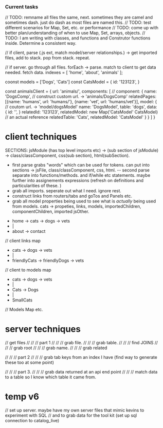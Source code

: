 ### Current tasks

// TODO: remname all files the same, next. sometimes they are camel and sometimes dash. just do dash as most files are named this. 
// TODO: test different scenarios for Map, Set, etc. or performance 
// TODO: come up with better plan/understanding of when to use Map, Set, arrays, objects.
// TODO: I am writing with classes, and functions and Construtor functions inside. Determine a consistent way. 

// if client, parse (.js ext, match model/server relationships.) -> get imported files, add to stack. pop from stack. repeat.

// if server. go through all files. forEach -> parse. match to client to get data needed. fetch data. 
indexes = [
  'home', 'about', 'animals'
];

coonst models = ['Dogs', 'Cats']
const CatsModel = {
  id: '123123',
}

const animalsClient = {
  url: 'animals/',
  components: [
    //
    component: {
      name: 'DogsComp',
      // construct custom url. -> 'animals/DogsComp'
      relatedPages: [{name: 'humans', url: 'humans/'}, {name: 'vet', url: 'humans/vet'}],
      model: {
        // coutom url. -> 'model/dogsModel'
        name: 'DogsModel',
        table: 'dogs',
        data: {
          id: '',
        }
        relatedId: '123123',
        relatedModel: new Map('CatsModel' CatsModel) // an actual reference
        relatedTable: 'Cats',
        relatedModel: 'CatsModel'
      }
    }
  ]
}

# client techniques

SECTIONS:  jsModule (has top level imports etc) -> (sub section of jsModule) -> class/classComponent, css(sub section), html(subSection).

- first parse grabs "words" which can be used for tokens. can put into sections -> jsFile, class/classComponent, css, html.
-- second parse separate into functions/methods. and if/while etc statements. maybe further into assignements expressions (refresh on definitions and particularities of these. )
- grab all imports. seperate out what I need. ignore rest. 
- construct links from routers/tabs and goTos and Panels etc. 
- grab all model properties being used to see what is *actually* being used from models. 
cats -> propeties, links, models, importedChildren, componentChildren, imported jsOther.

* home -> cats -> dogs -> vets
* | 
* about -> contact

// client links map
* cats -> dogs -> vets
* | 
* friendlyCats -> friendlyDogs -> vets

// client to models map
* cats -> dogs -> vets
* | 
* Cats -> Dogs
* |
* SmallCats

// Models Map etc. 

# server techniques

// get files
// // // part 1
// // // grab file.
// // // grab table.
// // // find JOINS
// // // grab root
// // // grab name.
// // // grab related

// // // part 2
// // // grab tab keys from an index I have (find way to generate these too at some point)

// // // part 3.
// // // grab data returned at an api end point
// // // match data to a table so I know which table it came from.

# temp v6

// set up server. maybe have my own server files that mimic kevins to experiment with SQL
// and to grab data for the tool kit (set up sql connection to catalog_live)
